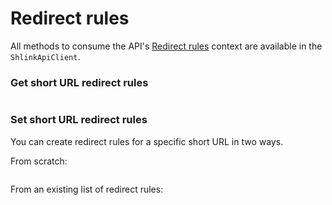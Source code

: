 # Redirect rules

All methods to consume the API's [Redirect rules](https://api-spec.shlink.io/#/Redirect%20rules) context are available in the `ShlinkApiClient`.

### Get short URL redirect rules

```ts
```

### Set short URL redirect rules

You can create redirect rules for a specific short URL in two ways.

From scratch:

```ts
```

From an existing list of redirect rules:

```ts
```
